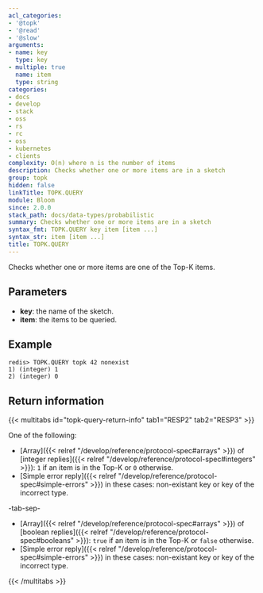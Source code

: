 ```yaml
---
acl_categories:
- '@topk'
- '@read'
- '@slow'
arguments:
- name: key
  type: key
- multiple: true
  name: item
  type: string
categories:
- docs
- develop
- stack
- oss
- rs
- rc
- oss
- kubernetes
- clients
complexity: O(n) where n is the number of items
description: Checks whether one or more items are in a sketch
group: topk
hidden: false
linkTitle: TOPK.QUERY
module: Bloom
since: 2.0.0
stack_path: docs/data-types/probabilistic
summary: Checks whether one or more items are in a sketch
syntax_fmt: TOPK.QUERY key item [item ...]
syntax_str: item [item ...]
title: TOPK.QUERY
---
```

Checks whether one or more items are one of the Top-K items.

## Parameters

* **key**: the name of the sketch.
* **item**: the items to be queried.

## Example

```
redis> TOPK.QUERY topk 42 nonexist
1) (integer) 1
2) (integer) 0
```

## Return information

{{< multitabs id="topk-query-return-info" 
    tab1="RESP2" 
    tab2="RESP3" >}}

One of the following:

* [Array]({{< relref "/develop/reference/protocol-spec#arrays" >}}) of [integer replies]({{< relref "/develop/reference/protocol-spec#integers" >}}): `1` if an item is in the Top-K or `0` otherwise.
* [Simple error reply]({{< relref "/develop/reference/protocol-spec#simple-errors" >}}) in these cases: non-existant key or key of the incorrect type.

-tab-sep-

* [Array]({{< relref "/develop/reference/protocol-spec#arrays" >}}) of [boolean replies]({{< relref "/develop/reference/protocol-spec#booleans" >}}): `true` if an item is in the Top-K or `false` otherwise.
* [Simple error reply]({{< relref "/develop/reference/protocol-spec#simple-errors" >}}) in these cases: non-existant key or key of the incorrect type.

{{< /multitabs >}}